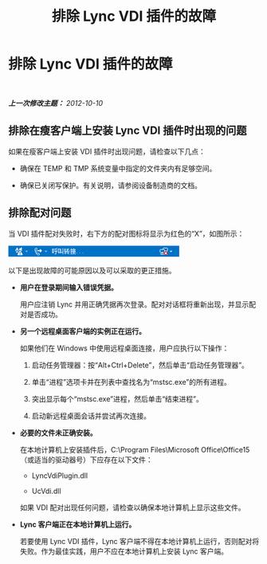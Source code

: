 ﻿---
title: 排除 Lync VDI 插件的故障
TOCTitle: 排除 Lync VDI 插件的故障
ms:assetid: 183c9449-b907-409c-b5ed-b02af3bd93ee
ms:mtpsurl: https://technet.microsoft.com/zh-cn/library/JJ204713(v=OCS.15)
ms:contentKeyID: 49312127
ms.date: 05/19/2016
mtps_version: v=OCS.15
ms.translationtype: HT
---

# 排除 Lync VDI 插件的故障

 

_**上一次修改主题：** 2012-10-10_

## 排除在瘦客户端上安装 Lync VDI 插件时出现的问题

如果在瘦客户端上安装 VDI 插件时出现问题，请检查以下几点：

  - 确保在 TEMP 和 TMP 系统变量中指定的文件夹内有足够空间。

  - 确保已关闭写保护。有关说明，请参阅设备制造商的文档。

## 排除配对问题

当 VDI 插件配对失败时，右下方的配对图标将显示为红色的“X”，如图所示：

![显示配对成功的 Lync VDI 图标](images/JJ204713.303d618c-4bc8-41c4-8553-2475de0d395e(OCS.15).png "显示配对成功的 Lync VDI 图标")

以下是出现故障的可能原因以及可以采取的更正措施。

  - **用户在登录期间输入错误凭据。**
    
    用户应注销 Lync 并用正确凭据再次登录。配对对话框将重新出现，并显示配对是否成功。

  - **另一个远程桌面客户端的实例正在运行。**
    
    如果他们在 Windows 中使用远程桌面连接，用户应执行以下操作：
    
    1.  启动任务管理器：按“Alt+Ctrl+Delete”，然后单击“启动任务管理器”。
    
    2.  单击“进程”选项卡并在列表中查找名为“mstsc.exe”的所有进程。
    
    3.  突出显示每个“mstsc.exe”进程，然后单击“结束进程”。
    
    4.  启动新远程桌面会话并尝试再次连接。

  - **必要的文件未正确安装。**
    
    在本地计算机上安装插件后，C:\\Program Files\\Microsoft Office\\Office15（或适当的驱动器号）下应存在以下文件：
    
      - LyncVdiPlugin.dll
    
      - UcVdi.dll
    
    如果 VDI 配对出现任何问题，请检查以确保本地计算机上显示这些文件。

  - **Lync 客户端正在本地计算机上运行。**
    
    若要使用 Lync VDI 插件，Lync 客户端不得在本地计算机上运行，否则配对将失败。作为最佳实践，用户不应在本地计算机上安装 Lync 客户端。

